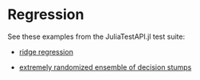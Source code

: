 # Regression

See these examples from the JuliaTestAPI.jl test suite:

- [ridge regression](https://github.com/JuliaAI/LearnTestAPI.jl/blob/dev/test/patterns/regression.jl)

- [extremely randomized ensemble of decision stumps](https://github.com/JuliaAI/LearnTestAPI.jl/blob/dev/test/patterns/ensembling.jl)
